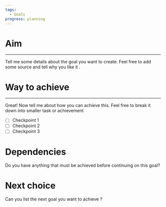 ```yaml
---
tags:
  - Goals
progress: planning
---
```

# Aim 
---
Tell me some details about the goal  you want to create. Feel free to add some source and tell why you like it . 
# Way to achieve
---
Great! Now tell me about how you can achieve this. Feel free to break it down into smaller task or achievement 
- [ ] Checkpoint 1
- [ ] Checkpoint 2
- [ ] Checkpoint 3
# Dependencies 
Do you have anything that must be achieved before continuing on this goal?
# Next choice 
Can you list the next goal you want to achieve ?